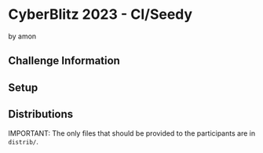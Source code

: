 # CyberBlitz 2023 - CI/Seedy

by amon

## Challenge Information

## Setup

## Distributions

IMPORTANT: The only files that should be provided to the participants are in `distrib/`.
